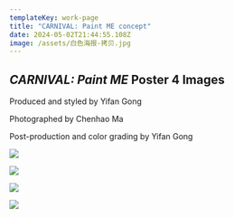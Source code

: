 ```yaml
---
templateKey: work-page
title: "CARNIVAL: Paint ME concept"
date: 2024-05-02T21:44:55.108Z
image: /assets/白色海报-拷贝.jpg
---
```

## *CARNIVAL: Paint ME* Poster 4 Images

Produced and styled by Yifan Gong

P﻿hotographed by Chenhao Ma

Post-production and color grading by Yifan Gong

![](/assets/白色海报-拷贝.jpg#middle)

![](/assets/红色海报-拷贝.jpg#middle)

![](/assets/黄色海报-拷贝.jpg#middle)

![](/assets/蓝色海报未p纯蓝色眼睛.jpg#middle)